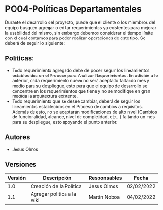 # PO04-Políticas Departamentales

Durante el desarrollo del proyecto, puede que el cliente o los miembros del equipo busquen agregar o editar requerimientos ya existentes para mejorar la usabilidad del mismo, sin embargo debemos considerar el tiempo límite con el cual contamos para poder realizar operaciones de este tipo. Se deberá de seguir lo siguiente:

## Políticas:
- Todo requerimiento agregado debe de poder seguir los lineamientos establecidos en el Proceso para Analizar Requerimientos. En adición a lo anterior, cada requerimiento nuevo no será aceptado faltando mes y medio para su despliegue, esto para que el equipo de desarrollo se concentre en los requerimientos que tiene y no se modifique en gran medida la arquitectura existente.
- Todo requerimiento que se desee cambiar, deberá de seguir los lineamientos establecidos en el Proceso de cambios a requisitos. Además de esto, no se aceptarán modificaciones de alto nivel (Cambios de funcionalidad, alcance, nivel de complejidad, etc…) faltando un mes para su despliegue, esto apoyando el punto anterior.


## Autores

- Jesus Olmos

## Versiones

| Versión | Descripción                                  | Responsables     | Fecha      |
| ------- | -------------------------------------------- | ---------------- | ---------- |
| 1.0     | Creación de la Política                      | Jesus Olmos | 02/02/2022 |
| 1.1     | Agregar politica a la wiki                      | Martin Noboa | 04/02/2022 |
